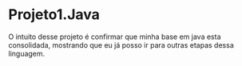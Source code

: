 # Projeto1.Java
O intuito desse projeto é confirmar que minha base em java esta consolidada, mostrando que eu já posso ir para outras etapas dessa linguagem.
